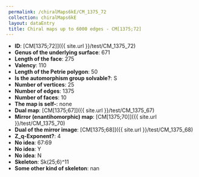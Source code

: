 ```yaml
--- 
 permalink: /chiralMaps6kE/CM_1375_72 
 collection: chiralMaps6kE
 layout: dataEntry
 title: Chiral maps up to 6000 edges - CM[1375;72]
---
```


- **ID**: [CM[1375;72]]({{ site.url }}/test/CM_1375_72)
- **Genus of the underlying surface**: 671
- **Length of the face**: 275
- **Valency**: 110
- **Length of the Petrie polygon**: 50
- **Is the automorphism group solvable?**: S
- **Number of vertices**: 25
- **Number of edges**: 1375
- **Number of faces**: 10
- **The map is self-**: none
- **Dual map**: [CM[1375;67]]({{ site.url }}/test/CM_1375_67)
- **Mirror (enantihomorphic) map**: [CM[1375;70]]({{ site.url }}/test/CM_1375_70)
- **Dual of the mirror image**: [CM[1375;68]]({{ site.url }}/test/CM_1375_68)
- **Z_q-Exponent?**: 4
- **No idea**:  67:69
- **No idea**: Y
- **No idea**: N
- **Skeleton**: Sk(25;6)^11
- **Some other kind of skeleton**: nan
